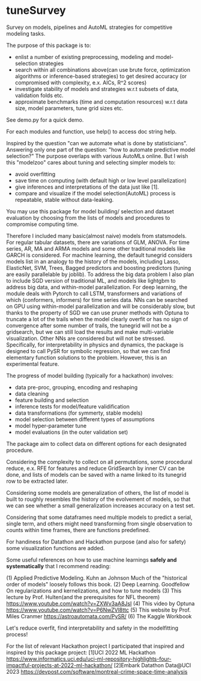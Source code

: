 # tuneSurvey

Survey on models, pipelines and AutoML strategies for competitive modeling tasks.

The purpose of this package is to:
 - enlist a number of existing preprocessing, modeling and model-selection strategies
 - search within all combinations above(can use brute force, optimization algorithms or inference-based strategies) to get desired accuracy (or compromised with complexity, e.x. AICs, R^2 scores)
 - investigate stability of models and strategies w.r.t subsets of data, validation folds etc.
 - approximate benchmarks (time and computation resources) w.r.t data size, model parameters, tune grid sizes etc.

See demo.py for a quick demo.

For each modules and function, use help() to access doc string help.

Inspired by the question "can we automate what is done by statisticians". Answering only one part of the question: "how to automate predictive model selection?"
The purpose overlaps with various AutoMLs online. But I wish this "modelzoo" cares about tuning and selecting simpler models to:
 - avoid overfitting
 - save time on computing (with default high or low level parallelization)
 - give inferences and interpretations of the data just like [1].
 - compare and visualize if the model selection(AutoML) process is repeatable, stable without data-leaking.

You may use this package for model building/ selection and dataset evaluation by choosing from the lists of models and procedures to compromise computing time.

Therefore I included many basic(almost naive) models from statsmodels. For regular tabular datasets, there are variations of GLM, ANOVA. For time series, AR, MA and ARMA models and some other traditional models like GARCH is considered.
For machine learning, the default tunegrid considers models list in an analogy to the history of the models, including Lasso, ElasticNet, SVM, Trees, Bagged predictors and boosting predictors (tuning are easily parallelable by joblib). To address the big data problem I also plan to include  SGD version of traditional ML, and models like lightgbm to address big data, and within-model parallelization. 
For deep learning, the module deals with Pytorch to call LSTM, transformers and variations of which (conformers, informers) for time series data. NNs can be searched on GPU using within-model parallelization and will be  considerably slow, but thanks to the property of SGD we can use pruner methods with Optuna to truncate a lot of the trails when the model clearly overfit or has no sign of convergence after some number of trails, the  tunegrid will not be a gridsearch, but we can still load the results and make multi-variable visualization. Other NNs are considered but will not be stressed.
Specifically, for interpretability in physics and dynamics, the package is designed to call PySR for symbolic regression, so that we can find elementary function solutions to the problem. However, this is an experimental feature.


The progress of model building (typically for a hackathon) involves:

 - data pre-proc, grouping, encoding and reshaping
 - data cleaning
 - feature building and selection
 - inference tests for model/feature validification
 - data transformations (for symmerty, stable models)
 - model selection between different types of assumptions
 - model hyper-parameter tune
 - model evaluations (in the outer validation set)

The package aim to collect data on different options for each designated procedure.

Considering the complexity to collect on all permutations, some procedural reduce, e.x. RFE for features and reduce GridSearch by inner CV can be done, and lists of models can be saved with a name linked to its tunegrid row to be extracted later.

Considering some models are generalization of others, the list of model is built to roughly resembles the history of the evolvement of models, so that we can see whether a small generalization increases accuracy on a test set.

Considering that some dataframes need multiple models to predict a serial, single term, and others might need transforming from single observation to counts within time frames, there are functions predefined.

For handiness for Datathon and Hackathon purpose (and also for safety) some visualization functions are added.

Some useful references on how to use machine learnings **safely and systematically** that I recommend reading:

(1) Applied Predictive Modeling. Kuhn an Johnson
Much of the "historical order of models" loosely follows this book.
(2) Deep Learning. Goodfellow
On regularizations and kernelizations, and how to tune models
(3) This lecture by Prof. Hulten(and the prerequisites for NFL theorem) https://www.youtube.com/watch?v=ZXWv3aA8JsI
(4) This video by Optuna https://www.youtube.com/watch?v=P6NwZVl8ttc
(5) This website by Prof. Miles Cranmer https://astroautomata.com/PySR/
(6) The Kaggle Workbook


Let's reduce overfit, find interpretability and safety in the modelfitting process!

For the list of relevant Hackathon project I participated that inspired and inspired by this package project:
[1]UCI 2022 ML Hackathon https://www.informatics.uci.edu/uci-ml-repository-highlights-four-impactful-projects-at-2022-ml-hackathon/
[2]Embark Datathon Data@UCI 2023 https://devpost.com/software/montreal-crime-space-time-analysis

